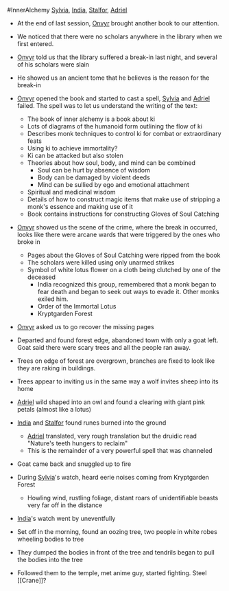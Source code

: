#InnerAlchemy
[Sylvia](PCs/Past/Sylvia.md), [India](PCs/Current/India.md), [Stalfor](PCs/Current/Stalfor.md), [Adriel](PCs/Current/Adriel.md)

- At the end of last session, [Onvyr](NPCs/Living/Onvyr.md) brought another book to our attention.
- We noticed that there were no scholars anywhere in the library when we first entered.
- [Onvyr](NPCs/Living/Onvyr.md) told us that the library suffered a break-in last night, and several of his scholars were slain
- He showed us an ancient tome that he believes is the reason for the break-in
- [Onvyr](NPCs/Living/Onvyr.md) opened the book and started to cast a spell, [Sylvia](PCs/Past/Sylvia.md) and [Adriel](PCs/Current/Adriel.md) failed. The spell was to let us understand the writing of the text:
	- The book of inner alchemy is a book about ki
	- Lots of diagrams of the humanoid form outlining the flow of ki
	- Describes monk techniques to control ki for combat or extraordinary feats
	- Using ki to achieve immortality?
	- Ki can be attacked but also stolen
	- Theories about how soul, body, and mind can be combined
		- Soul can be hurt by absence of wisdom
		- Body can be damaged by violent deeds
		- Mind can be sullied by ego and emotional attachment
	- Spiritual and medicinal wisdom
	- Details of how to construct magic items that make use of stripping a monk's essence and making use of it
	- Book contains instructions for constructing Gloves of Soul Catching
- [Onvyr](NPCs/Living/Onvyr.md) showed us the scene of the crime, where the break in occurred, looks like there were arcane wards that were triggered by the ones who broke in
	- Pages about the Gloves of Soul Catching were ripped from the book
	- The scholars were killed using only unarmed strikes
	- Symbol of white lotus flower on a cloth being clutched by one of the deceased
		- India recognized this group, remembered that a monk began to fear death and began to seek out ways to evade it. Other monks exiled him.
		- Order of the Immortal Lotus
		- Kryptgarden Forest
- [Onvyr](NPCs/Living/Onvyr.md) asked us to go recover the missing pages

- Departed and found forest edge, abandoned town with only a goat left. Goat said there were scary trees and all the people ran away.
- Trees on edge of forest are overgrown, branches are fixed to look like they are raking in buildings.
- Trees appear to inviting us in the same way a wolf invites sheep into its home
- [Adriel](PCs/Current/Adriel.md) wild shaped into an owl and found a clearing with giant pink petals (almost like a lotus)
- [India](PCs/Current/India.md) and [Stalfor](PCs/Current/Stalfor.md) found runes burned into the ground
	- [Adriel](PCs/Current/Adriel.md) translated, very rough translation but the druidic read "Nature's teeth hungers to reclaim"
	- This is the remainder of a very powerful spell that was channeled
- Goat came back and snuggled up to fire
- During [Sylvia](PCs/Past/Sylvia.md)'s watch, heard eerie noises coming from Kryptgarden Forest
	- Howling wind, rustling foliage, distant roars of unidentifiable beasts very far off in the distance
- [India](PCs/Current/India.md)'s watch went by uneventfully

- Set off in the morning, found an oozing tree, two people in white robes wheeling bodies to tree
- They dumped the bodies in front of the tree and tendrils began to pull the bodies into the tree
- Followed them to the temple, met anime guy, started fighting. Steel [[Crane]]?